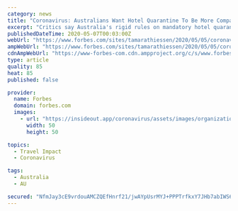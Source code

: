 ```yaml
---
category: news
title: "Coronavirus: Australians Want Hotel Quarantine To Be More Compassionate"
excerpt: "Critics say Australia's rigid rules on mandatory hotel quarantine on arrival have led to personal tragedy, inhumane treatment, inadequate medical care for vulnerable people and a lack of exemptions on compassionate grounds."
publishedDateTime: 2020-05-07T00:03:00Z
webUrl: "https://www.forbes.com/sites/tamarathiessen/2020/05/05/coronavirus-australia-hotel-quarantine/"
ampWebUrl: "https://www.forbes.com/sites/tamarathiessen/2020/05/05/coronavirus-australia-hotel-quarantine/amp/"
cdnAmpWebUrl: "https://www-forbes-com.cdn.ampproject.org/c/s/www.forbes.com/sites/tamarathiessen/2020/05/05/coronavirus-australia-hotel-quarantine/amp/"
type: article
quality: 85
heat: 85
published: false

provider:
  name: Forbes
  domain: forbes.com
  images:
    - url: "https://insideout.app/coronavirus/assets/images/organizations/forbes.com-50x50.jpg"
      width: 50
      height: 50

topics:
  - Travel Impact
  - Coronavirus

tags:
  - Australia
  - AU

secured: "NfmJay3cE9vrdouAMCZQEfHnrf21/jwAYpUsrMYJ+PPPTrfkxY7JHb7abIWS68Ls9UTrlZlVKk3fKfDOdlTmiaQvnXGuI+iuUskb1cBfAb7kx3Mw0hOARu6S/3sPADHoh7rVNp89f97Ba5XIK74HCFKcVDZf4EoVufFfPB/ULKpNET19QGeuM1gQcqaAgC9lAr8YHkQWnYeUdaGB6UdkFUDBOAHbnXC0RTzL21AWbYB3QU8+nnu4mI9AtktWy+zL/ChUATsGmSzyKAcSt1Zik9cKLmvNbaWOgoDIVv9kYYa/iy6BsdfDdCFoTvt3EElc6+KyhOuKPrKCFbBvfaIlXCb1dPYAODzSxRVVH05G+KIYWVK5BG00xysfXBFNE5AZEqI5iUh28sK0Wyh5Mgv0a55es1ULdNWDgeu7elTQNhkMIpF9nKDo/v6s6d+4djFRkxSKUynE5HIHdXyMWxqj2PRoWZg6BV3wcoIzdLUdBdM=;JO5mVpWmuaFdyr1pED0lpg=="
---
```


